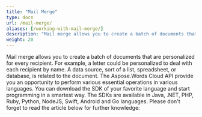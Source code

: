 ```yaml
---
title: "Mail Merge"
type: docs
url: /mail-merge/
aliases: [/working-with-mail-merge/]
description: "Mail merge allows you to create a batch of documents that are personalized for every recipient. For example, a letter could be personalized to deal with each recipient by name. A data source, sort of a list, spreadsheet, or database, is related to the document. The Aspose.Words Cloud API provide you an opportunity to perform various essential operations in various languages. You can download the SDK of your favorite language and start programming in a smartest way. The SDKs are available in Java, .NET, PHP, Ruby, Python, NodeJS, Swift, Android and Go languages."
weight: 20
---
```


Mail merge allows you to create a batch of documents that are personalized for every recipient. For example, a letter could be personalized to deal with each recipient by name. A data source, sort of a list, spreadsheet, or database, is related to the document. The Aspose.Words Cloud API provide you an opportunity to perform various essential operations in various languages. You can download the SDK of your favorite language and start programming in a smartest way. The SDKs are available in Java, .NET, PHP, Ruby, Python, NodeJS, Swift, Android and Go languages. Please don't forget to read the article below for further knowledge:
